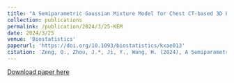 ```yaml
---
title: "A Semiparametric Gaussian Mixture Model for Chest CT-based 3D Blood Vessel Reconstruction "
collection: publications
permalink: /publication/2024/3/25-KEM
date: 2024/3/25
venue: 'Biostatistics'
paperurl: 'https://doi.org/10.1093/biostatistics/kxae013'
citation: 'Zeng, Q., Zhou, J.*, Ji, Y., Wang, H. (2024), A Semiparametric Gaussian Mixture Model for Chest CT Based 3D Blood Vessel Reconstruction. Biostatistics, kxae013.'
---
```

[Download paper here](https://doi.org/10.1093/biostatistics/kxae013)
